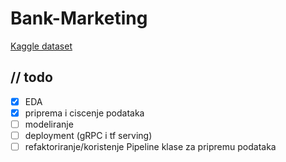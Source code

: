 # Bank-Marketing

[Kaggle dataset](https://www.kaggle.com/datasets/janiobachmann/bank-marketing-dataset/data)

## // todo
- [X] EDA
- [X] priprema i ciscenje podataka
- [ ] modeliranje
- [ ] deployment (gRPC i tf serving)
- [ ] refaktoriranje/koristenje Pipeline klase za pripremu podataka
